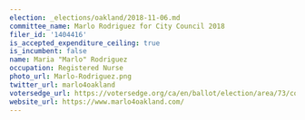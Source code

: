 ```yaml
---
election: _elections/oakland/2018-11-06.md
committee_name: Marlo Rodriguez for City Council 2018
filer_id: '1404416'
is_accepted_expenditure_ceiling: true
is_incumbent: false
name: Maria "Marlo" Rodriguez
occupation: Registered Nurse
photo_url: Marlo-Rodriguez.png
twitter_url: marlo4oakland
votersedge_url: https://votersedge.org/ca/en/ballot/election/area/73/contests/contest/17341/candidate/139765?&county=alameda%20county&election_authority_id=1
website_url: https://www.marlo4oakland.com/
---
```

